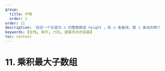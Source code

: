 ```yaml
---
group:
  title: 中等
  order: 2
order: 11
description: '给定一个长度为 n 的整数数组 height 。有 n 条垂线，第 i 条线的两个端点是 (i, 0) 和 (i, height[i]) 。'
keywords: [全栈, 紫升, 力扣, 盛最多水的容器]
toc: content
---
```


# 11. 乘积最大子数组
